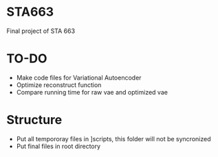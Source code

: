 # STA663
Final project of STA 663

# TO-DO
- Make code files for Variational Autoencoder
- Optimize reconstruct function
- Compare running time for raw vae and optimized vae

# Structure
- Put all tempororay files in ]scripts, this folder will not be syncronized
- Put final files in root directory